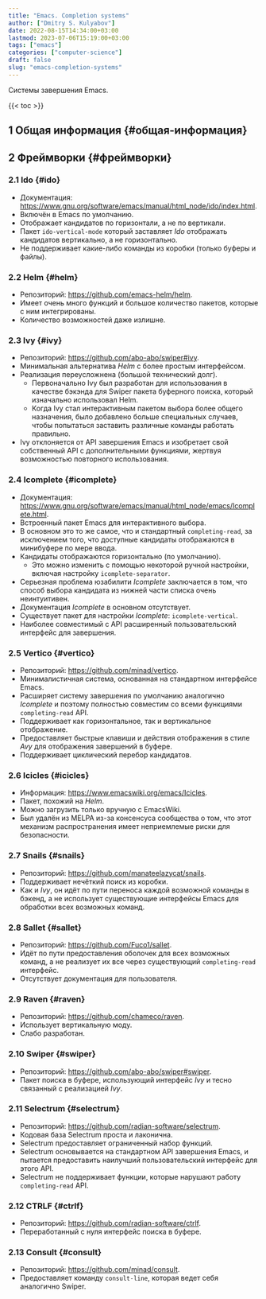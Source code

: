 ```yaml
---
title: "Emacs. Completion systems"
author: ["Dmitry S. Kulyabov"]
date: 2022-08-15T14:34:00+03:00
lastmod: 2023-07-06T15:19:00+03:00
tags: ["emacs"]
categories: ["computer-science"]
draft: false
slug: "emacs-completion-systems"
---
```


Системы завершения Emacs.

<!--more-->

{{< toc >}}


## <span class="section-num">1</span> Общая информация {#общая-информация}


## <span class="section-num">2</span> Фреймворки {#фреймворки}


### <span class="section-num">2.1</span> Ido {#ido}

-   Документация: <https://www.gnu.org/software/emacs/manual/html_node/ido/index.html>.
-   Включён в Emacs по умолчанию.
-   Отображает кандидатов по горизонтали, а не по вертикали.
-   Пакет `ido-vertical-mode` который заставляет _Ido_ отображать кандидатов вертикально, а не горизонтально.
-   Не поддерживает какие-либо команды из коробки (только буферы и файлы).


### <span class="section-num">2.2</span> Helm {#helm}

-   Репозиторий: <https://github.com/emacs-helm/helm>.
-   Имеет очень много функций и большое количество пакетов, которые с ним интегрированы.
-   Количество возможностей даже излишне.


### <span class="section-num">2.3</span> Ivy {#ivy}

-   Репозиторий: <https://github.com/abo-abo/swiper#ivy>.
-   Минимальная альтернатива _Helm_ с более простым интерфейсом.
-   Реализация переусложнена (большой технический долг).
    -   Первоначально Ivy был разработан для использования в качестве бэкэнда для Swiper пакета буферного поиска, который изначально использовал Helm.
    -   Когда Ivy стал интерактивным пакетом выбора более общего назначения, было добавлено больше специальных случаев, чтобы попытаться заставить различные команды работать правильно.
-   Ivy отклоняется от API завершения Emacs и изобретает свой собственный API с дополнительными функциями, жертвуя возможностью повторного использования.


### <span class="section-num">2.4</span> Icomplete {#icomplete}

-   Документация: <https://www.gnu.org/software/emacs/manual/html_node/emacs/Icomplete.html>.
-   Встроенный пакет Emacs для интерактивного выбора.
-   В основном это то же самое, что и стандартный `completing-read`, за исключением того, что доступные кандидаты отображаются в минибуфере по мере ввода.
-   Кандидаты отображаются горизонтально (по умолчанию).
    -   Это можно изменить с помощью некоторой ручной настройки, включая настройку `icomplete-separator`.
-   Серьезная проблема юзабилити _Icomplete_ заключается в том, что способ выбора кандидата из нижней части списка очень неинтуитивен.
-   Документация _Icomplete_ в основном отсутствует.
-   Существует пакет для настройки _Icomplete_: `icomplete-vertical`.
-   Наиболее совместимый с API расширенный пользовательский интерфейс для завершения.


### <span class="section-num">2.5</span> Vertico {#vertico}

-   Репозиторий: <https://github.com/minad/vertico>.
-   Минималистичная система, основанная на стандартном интерфейсе Emacs.
-   Расширяет систему завершения по умолчанию аналогично _Icomplete_ и поэтому полностью совместим со всеми функциями `completing-read` API.
-   Поддерживает как горизонтальное, так и вертикальное отображение.
-   Предоставляет быстрые клавиши и действия отображения в стиле _Avy_ для отображения завершений в буфере.
-   Поддерживает циклический перебор кандидатов.


### <span class="section-num">2.6</span> Icicles {#icicles}

-   Информация: <https://www.emacswiki.org/emacs/Icicles>.
-   Пакет, похожий на _Helm_.
-   Можно загрузить только вручную с EmacsWiki.
-   Был удалён из MELPA из-за консенсуса сообщества о том, что этот механизм распространения имеет неприемлемые риски для безопасности.


### <span class="section-num">2.7</span> Snails {#snails}

-   Репозиторий: <https://github.com/manateelazycat/snails>.
-   Поддерживает нечёткий поиск из коробки.
-   Как и _Ivy_, он идёт по пути переноса каждой возможной команды в бэкенд, а не использует существующие интерфейсы Emacs для обработки всех возможных команд.


### <span class="section-num">2.8</span> Sallet {#sallet}

-   Репозиторий: <https://github.com/Fuco1/sallet>.
-   Идёт по пути предоставления оболочек для всех возможных команд, а не реализует их все через существующий `completing-read` интерфейс.
-   Отсутствует документация для пользователя.


### <span class="section-num">2.9</span> Raven {#raven}

-   Репозиторий: <https://github.com/chameco/raven>.
-   Использует вертикальную моду.
-   Слабо разработан.


### <span class="section-num">2.10</span> Swiper {#swiper}

-   Репозиторий: <https://github.com/abo-abo/swiper#swiper>.
-   Пакет поиска в буфере, использующий интерфейс _Ivy_ и тесно связанный с реализацией _Ivy_.


### <span class="section-num">2.11</span> Selectrum {#selectrum}

-   Репозиторий: <https://github.com/radian-software/selectrum>.
-   Кодовая база Selectrum проста и лаконична.
-   Selectrum предоставляет ограниченный набор функций.
-   Selectrum основывается на стандартном API завершения Emacs, и пытается предоставить наилучший пользовательский интерфейс для этого API.
-   Selectrum не поддерживает функции, которые нарушают работу `completing-read` API.


### <span class="section-num">2.12</span> CTRLF {#ctrlf}

-   Репозиторий: <https://github.com/radian-software/ctrlf>.
-   Переработанный с нуля интерфейс поиска в буфере.


### <span class="section-num">2.13</span> Consult {#consult}

-   Репозиторий: <https://github.com/minad/consult>.
-   Предоставляет команду `consult-line`, которая ведет себя аналогично Swiper.
